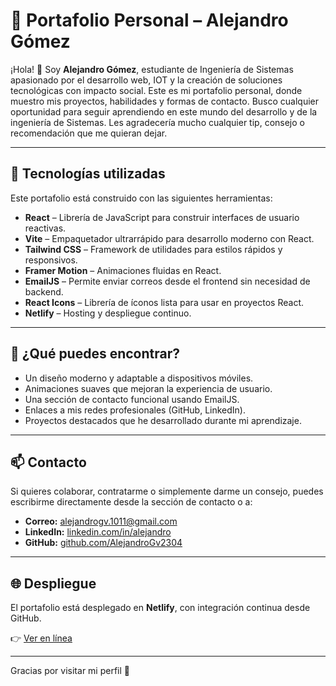 # 💼 Portafolio Personal – Alejandro Gómez

¡Hola! 👋 Soy **Alejandro Gómez**, estudiante de Ingeniería de Sistemas apasionado por el desarrollo web, IOT y la creación de soluciones tecnológicas con impacto social. Este es mi portafolio personal, donde muestro mis proyectos, habilidades y formas de contacto. Busco cualquier oportunidad para seguir aprendiendo en este mundo del desarrollo y de la ingeniería de Sistemas. Les agradecería mucho cualquier tip, consejo o recomendación que me quieran dejar.

---

## 🚀 Tecnologías utilizadas

Este portafolio está construido con las siguientes herramientas:

- **React** – Librería de JavaScript para construir interfaces de usuario reactivas.
- **Vite** – Empaquetador ultrarrápido para desarrollo moderno con React.
- **Tailwind CSS** – Framework de utilidades para estilos rápidos y responsivos.
- **Framer Motion** – Animaciones fluidas en React.
- **EmailJS** – Permite enviar correos desde el frontend sin necesidad de backend.
- **React Icons** – Librería de íconos lista para usar en proyectos React.
- **Netlify** – Hosting y despliegue continuo.

---



## 🧠 ¿Qué puedes encontrar?

- Un diseño moderno y adaptable a dispositivos móviles.
- Animaciones suaves que mejoran la experiencia de usuario.
- Una sección de contacto funcional usando EmailJS.
- Enlaces a mis redes profesionales (GitHub, LinkedIn).
- Proyectos destacados que he desarrollado durante mi aprendizaje.

---

## 📫 Contacto

Si quieres colaborar, contratarme o simplemente darme un consejo, puedes escribirme directamente desde la sección de contacto o a:

- **Correo:** alejandrogv.1011@gmail.com  
- **LinkedIn:** [linkedin.com/in/alejandro](https://linkedin.com/in/alejandro)  
- **GitHub:** [github.com/AlejandroGv2304](https://github.com/AlejandroGv2304)

---

## 🌐 Despliegue

El portafolio está desplegado en **Netlify**, con integración continua desde GitHub.

👉 [Ver en línea](https://portafolioalejandrogomez.netlify.app)

---

Gracias por visitar mi perfil 🚀
